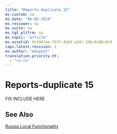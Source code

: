 ```yaml
---
title: "Reports-duplicate 15"
ms.custom: na
ms.date: "06-05-2016"
ms.reviewer: na
ms.suite: na
ms.tgt_pltfrm: na
ms.topic: "article"
ms.assetid: 9c6947ae-7bff-4e8d-a2dc-2dbc0186c0c8
caps.latest.revision: 2
ms.author: "edupont"
translation.priority.ht: 
  - "ru-ru"
---
```

# Reports-duplicate 15
FIX INCLUDE HERE<!--[!INCLUDE[bn_reports](../../LocalFunctionalityForMicrosoftDynamicsNav2016/Australia/includes/bn_reports_md.md)] -->  
  
## See Also  
 [Russia Local Functionality](../../LocalFunctionalityForMicrosoftDynamicsNav2016/Russia/russia-local-functionality.md)